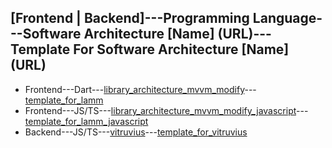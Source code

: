 ## [Frontend | Backend]---Programming Language---Software Architecture [Name] (URL)---Template For Software Architecture [Name] (URL)

- Frontend---Dart---[library_architecture_mvvm_modify](https://github.com/antonpichka/library_architecture_mvvm_modify)---[template_for_lamm](https://github.com/antonpichka/template_for_lamm)
- Frontend---JS/TS---[library_architecture_mvvm_modify_javascript](https://github.com/antonpichka/library_architecture_mvvm_modify_javascript)---[template_for_lamm_javascript](https://github.com/antonpichka/template_for_lamm_javascript)
- Backend---JS/TS---[vitruvius](https://github.com/antonpichka/vitruvius)---[template_for_vitruvius](https://github.com/antonpichka/template_for_vitruvius)
